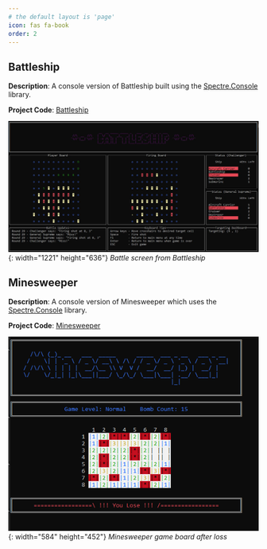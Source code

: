 ```yaml
---
# the default layout is 'page'
icon: fas fa-book
order: 2
---
```

## Battleship

**Description**: A console version of Battleship built using the [Spectre.Console](https://spectreconsole.net/) library.

**Project Code**:  [Battleship](https://github.com/TheHolderCollective/Battleship)  


![Battleship](/assets/img/projects/Battleship.jpg){: width="1221" height="636"}
_Battle screen from Battleship_

## Minesweeper

**Description**:  A console version of Minesweeper which uses the [Spectre.Console](https://spectreconsole.net/) library. 

**Project Code**: [Minesweeper](https://github.com/TheHolderCollective/MineSweeper)  

![Minesweeper](/assets/img/projects/minesweeper.png){: width="584" height="452"}
_Minesweeper game board after loss_

